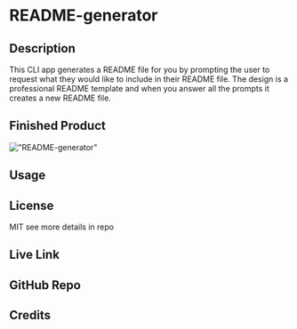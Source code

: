 # README-generator

## Description

This CLI app generates a README file for you by prompting the user to request what they would like to include in their README file. The design is a professional README template and when you answer all the prompts it creates a new README file. 

## Finished Product 

!["README-generator"](./assets/images/task-tracker-screen-shot.png "")

## Usage

## License

MIT see more details in repo

## Live Link

## GitHub Repo

## Credits